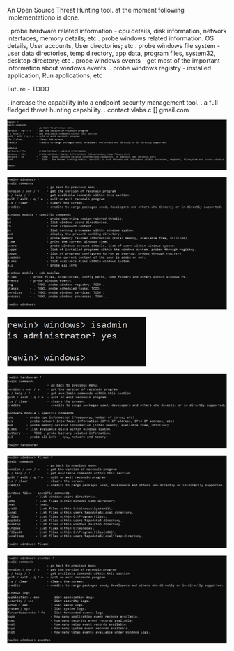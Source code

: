 An Open Source Threat Hunting tool. at the moment following implementationo is done.

. probe hardware related information - cpu details, disk information, network interfaces, memory details; etc
. probe windows related information. OS details, User accounts, User directories; etc
. probe windows file system - user data directories, temp directory, app data, program files, system32, desktop directory; etc
. probe windows events - get most of the important information about windows events.
. probe windows registry - installed application, Run applications; etc

Future - TODO

. increase the capability into a endpoint security management tool.
. a full fledged  threat hunting capability.
. contact vlabs.c [] gmail.com



![alt text](https://github.com/vlabsc/reconwin/blob/main/img/img1.JPG)

![alt text](https://github.com/vlabsc/reconwin/blob/main/img/img2.JPG)

![alt text](https://github.com/vlabsc/reconwin/blob/main/img/img3.JPG)

![alt text](https://github.com/vlabsc/reconwin/blob/main/img/img4.JPG)

![alt text](https://github.com/vlabsc/reconwin/blob/main/img/img5.JPG)

![alt text](https://github.com/vlabsc/reconwin/blob/main/img/img6.JPG)